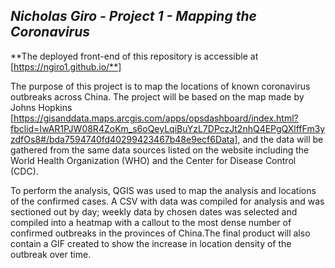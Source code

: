 ## ***Nicholas Giro - Project 1 - Mapping the Coronavirus***

**The deployed front-end of this repository is accessible at [https://ngiro1.github.io/**]

The purpose of this project is to map the locations of known coronavirus outbreaks across China. The project will be based on the map made by Johns Hopkins [https://gisanddata.maps.arcgis.com/apps/opsdashboard/index.html?fbclid=IwAR1PJW08R4ZoKm_s6oQeyLqiBuYzL7DPczJt2nhQ4EPgQXlffFm3yzdfOs8#/bda7594740fd40299423467b48e9ecf6Data], and the data will be gathered from the same data sources listed on the website including the World Health Organization (WHO) and the Center for Disease Control (CDC).

To perform the analysis, QGIS was used to map the analysis and locations of the confirmed cases. A CSV with data was compiled for analysis and was sectioned out by day; weekly data by chosen dates was selected and compiled into a heatmap with a callout to the most dense number of confirmed outbreaks in the provinces of China.The final product will also contain a GIF created to show the increase in location density of the outbreak over time.



